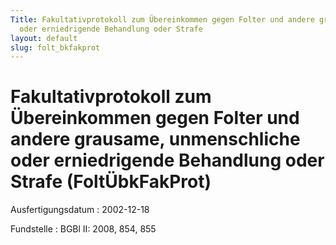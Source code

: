 ```yaml
---
Title: Fakultativprotokoll zum Übereinkommen gegen Folter und andere grausame, unmenschliche
  oder erniedrigende Behandlung oder Strafe
layout: default
slug: folt_bkfakprot
---
```


# Fakultativprotokoll zum Übereinkommen gegen Folter und andere grausame, unmenschliche oder erniedrigende Behandlung oder Strafe (FoltÜbkFakProt)

Ausfertigungsdatum
:   2002-12-18

Fundstelle
:   BGBl II: 2008, 854, 855

